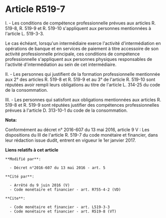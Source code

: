 # Article R519-7

I. - Les conditions de compétence professionnelle prévues aux articles R. 519-8, R. 519-9 et R. 519-10 s'appliquent aux
personnes mentionnées à l'article L. 519-3-3. 

Le cas échéant, lorsqu'un intermédiaire exerce l'activité d'intermédiation en opérations de banque et en services de paiement
à titre accessoire de son activité professionnelle principale, ces conditions de compétence professionnelle s'appliquent aux
personnes physiques responsables de l'activité d'intermédiation au sein de cet intermédiaire. 

II. - Les personnes qui justifient de la formation professionnelle mentionnée aux 2° des articles R. 519-8 et R. 519-9 et au
3° de l'article R. 519-10 sont réputées avoir rempli leurs obligations au titre de l'article L. 314-25 du code de la
consommation. 

III. - Les personnes qui satisfont aux obligations mentionnées aux articles R. 519-8 et R. 519-9 sont réputées justifier des
compétences professionnelles prévues à l'article D. 313-10-1 du code de la consommation.

**Nota:**

Conformément au décret n° 2016-607 du 13 mai 2016, article 9 V : Les dispositions du III de l'article R. 519-7 du code
monétaire et financier, dans leur rédaction issue dudit, entrent en vigueur le 1er janvier 2017.

**Liens relatifs à cet article**

	**Modifié par**:

	  - Décret n°2016-607 du 13 mai 2016 - art. 5

	**Cité par**:

	  - Arrêté du 9 juin 2016 (V)
	  - Code monétaire et financier - art. R755-4-2 (VD)

	**Cite**:

	  - Code monétaire et financier - art. L519-3-3
	  - Code monétaire et financier - art. R519-8 (VT)
